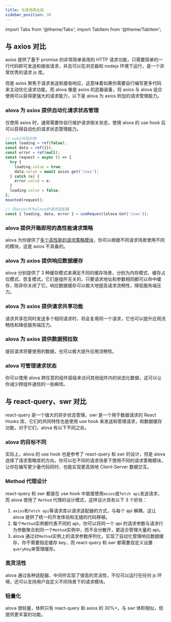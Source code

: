 ```yaml
---
title: 与其他库比较
sidebar_position: 30
---
```


import Tabs from '@theme/Tabs';
import TabItem from '@theme/TabItem';

## 与 axios 对比

axios 提供了基于 promise 的非常简单易用的 HTTP 请求功能，只需要简单的一行代码即可发送和接收请求，并且可以在浏览器和 nodejs 环境下运行，是一个非常优秀的请求 js 库。

但是 axios 聚焦于请求发送和接收响应，这意味着如果你需要自行编写更多代码来主动优化请求功能，而 alova 像是 axios 的武器装备，将 axios 与 alova 组合使用可以获得更强大的请求能力，以下是 alova 为 axios 附加的请求管理能力。

### alova 为 axios 提供自动化请求状态管理

仅使用 axios 时，通常需要你自行维护请求相关状态，使用 alova 的 use hook 后可以获得自动化的请求状态管理能力。

<Tabs>
<TabItem value="1" label="仅axios">

```javascript
// vue3代码示例
const loading = ref(false);
const data = ref({});
const error = ref(null);
const request = async () => {
  try {
    loading.value = true;
    data.value = await axios.get('/xxx');
  } catch (e) {
    error.value = e;
  }
  loading.value = false;
};
mounted(request);
```

</TabItem>
<TabItem value="2" label="axios+alova">

```javascript
// 将axios作为alova的请求适配器
const { loading, data, error } = useRequest(alova.Get('/xxx'));
```

</TabItem>
</Tabs>

### alova 提供开箱即用的高性能请求策略

alova 为你提供了[多个高性能的请求策略模块](/category/strategy)，你可以根据不同请求场景使用不同的模块，这是 axios 不具备的。

### alova 为 axios 提供响应数据缓存

alova 分别提供了 3 种缓存模式来满足不同的缓存场景，分别为内存模式、缓存占位模式、恢复模式。它们是组件无关的，只要请求地址和参数相同都可以命中缓存，除非你关闭了它。响应数据缓存可以极大地提高请求流畅性，降低服务端压力。

### alova 为 axios 提供请求共享功能

请求共享在同时发送多个相同请求时，将会复用同一个请求，它也可以提升应用流畅性和降低服务端压力。

### alova 为 axios 提供数据预拉取

提前请求将要使用的数据，也可以极大提升应用流畅性。

### alova 可管理请求状态

你可以使用 alova 跨任意的组件层级来访问其他组件内的状态化数据，这可以让你减少跨组件通信的一些麻烦。

## 与 react-query、swr 对比

react-query 是一个强大的异步状态管理，swr 是一个用于数据请求的 React Hooks 库，它们的共同特性也是使用 use hook 来发送和管理请求，和数据缓存功能，对于它们，alova 有以下不同之处。

### alova 的目标不同

实际上，alova 的 use hook 也是参考了 react-query 和 swr 的设计，但是 alova 选择了请求策略库的方向，你可以在不同的请求场景下使用不同的请求策略模块，让你在编写更少量代码同时，也能实现更高效地 Client-Server 数据交互。

### Method 代理设计

react-query 和 swr 都是在 use hook 中直接使用`axios`或`fetch api`发送请求，而 alova 使用了 `Method` 代理的设计模式，这样设计具有以下 3 个好处：

1. `axios`和`fetch api`等请求库以请求适配器的方式，与每个 api 解耦，这让 alova 提供了统一的开发体验和无缝的代码移植。
2. 每个`Method`实例都代表不同的 api，你可以将同一个 api 的请求参数与请求行为参数聚合到同一个`Method`实例中，而不会分散开，更适合管理大量的 api。
3. alova 通过对`Method`实例上的请求参数序列化，实现了自动化管理响应数据缓存，你不需要指定缓存 key，而 react-query 和 swr 都需要自定义设置`queryKey`来管理缓存。

### 高灵活性

alova 通过各种适配器、中间件实现了很高的灵活性，不仅可以运行在任何 js 环境，还可以支持用户自定义不同场景下的请求模块。

### 轻量化

alova 很轻量，体积只有 react-query 和 axios 的 30%+。与 swr 体积相似，但提供更丰富的功能。
